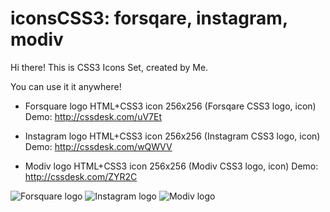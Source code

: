 iconsCSS3: forsqare, instagram, modiv
=========

Hi there! This is CSS3 Icons Set, created by Me.

You can use it it anywhere!

 - Forsquare logo HTML+CSS3 icon 256x256 (Forsqare CSS3 logo, icon)
  Demo: http://cssdesk.com/uV7Et


 - Instagram logo HTML+CSS3 icon 256x256 (Instagram CSS3 logo, icon)
  Demo: http://cssdesk.com/wQWVV

 - Modiv logo HTML+CSS3 icon 256x256 (Modiv CSS3 logo, icon)
  Demo: http://cssdesk.com/ZYR2C


![Forsquare logo](http://dream-notes.ru/uploads/posts/2013-08/1377276367_fs.png)
![Instagram logo](http://dream-notes.ru/uploads/posts/2013-08/1377275963_insta.png)
![Modiv logo](http://dream-notes.ru/uploads/posts/2013-08/1377355174_modiv.png)

